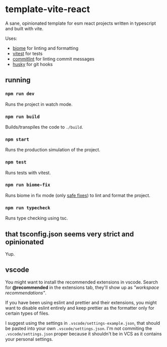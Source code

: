 # template-vite-react

A sane, opinionated template for esm react projects written in typescript and built with vite.

Uses:

- [biome](https://github.com/biomejs/biome) for linting and formatting
- [vitest](https://github.com/vitest-dev/vitest) for tests
- [commitlint](https://github.com/conventional-changelog/commitlint) for linting commit messages
- [husky](https://github.com/typicode/husky) for git hooks

## running

### `npm run dev`

Runs the project in watch mode.

### `npm run build`

Builds/transpiles the code to `./build`.

### `npm start`

Runs the production simulation of the project.

### `npm test`

Runs tests with vitest.

### `npm run biome-fix`

Runs biome in fix mode (only [safe fixes](https://biomejs.dev/linter/#safe-fixes)) to lint and format the project.

### `npm run typecheck`

Runs type checking using tsc.

## that tsconfig.json seems very strict and opinionated

Yup.

## vscode

You might want to install the recommended extensions in vscode. Search for **@recommended** in the extensions tab, they'll show up as _"workspace recommendations"_.

If you have been using eslint and prettier and their extensions, you might want to disable eslint entirely and keep prettier as the formatter only for certain types of files.

I suggest using the settings in `.vscode/settings-example.json`, that should be pasted into your own `.vscode/settings.json`. I'm not commiting the `.vscode/settings.json` proper because it shouldn't be in VCS as it contains your personal settings.
